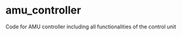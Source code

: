 amu_controller
==============

Code for AMU controller including all functionalities of the control unit

